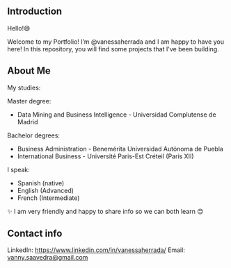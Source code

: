 ## Introduction

Hello!😄

Welcome to my Portfolio! I’m @vanessaherrada and I am happy to have you here!
In this repository, you will find some projects that I've been building.

## About Me 

My studies:

Master degree:
* Data Mining and Business Intelligence - Universidad Complutense de Madrid

Bachelor degrees:
 * Business Administration - Benemérita Universidad Autónoma de Puebla
 * International Business - Université Paris-Est Créteil (Paris XII)

I speak:
 * Spanish (native)
 * English (Advanced)
 * French (Intermediate)

✨ I am very friendly and happy to share info so we can both learn 😊

## Contact info

LinkedIn: https://www.linkedin.com/in/vanessaherrada/
Email: vanny.saavedra@gmail.com
